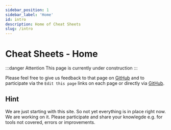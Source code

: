 ```yaml
---
sidebar_position: 1
sidebar_label: 'Home'
id: intro
description: Home of Cheat Sheets
slug: /intro
---
```


# Cheat Sheets - Home

:::danger Attention
This page is currently under construction
:::


Please feel free to give us feedback to that page on [GitHub](https://github.com/datenschmutz/documentation/issues) and to participate via the `Edit this page` links on each page or directly via [GitHub](https://github.com/datenschmutz/docs).

## Hint

We are just starting with this site. So not yet everything is in place right now. We are working on it. Please participate and share your knowlegde e.g. for tools not covered, errors or improvements.
